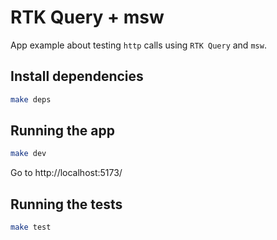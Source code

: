 # RTK Query + msw

App example about testing `http` calls using `RTK Query` and `msw`.

## Install dependencies

```bash
make deps
```

## Running the app

```bash
make dev
```

Go to http://localhost:5173/

## Running the tests

```bash
make test
```
